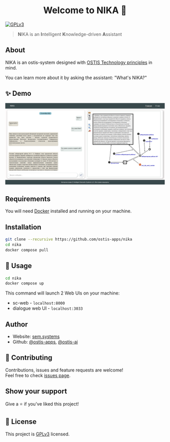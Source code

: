 <h1 align="center">Welcome to NIKA 👋</h1>
<p>
  <a href="https://www.gnu.org/licenses/gpl-3.0.html" target="_blank">
    <img alt="GPLv3" src="https://img.shields.io/badge/License-GPLv3-yellow.svg" />
  </a>
</p>

> **N**IKA is an **I**ntelligent **K**nowledge-driven **A**ssistant

## About
NIKA is an ostis-system designed with [OSTIS Technology principles](https://github.com/ostis-ai) in mind. 

You can learn more about it by asking the assistant: "What's NIKA?"

## ✨ Demo
![demo.png](docs/images/demo.png)


## Requirements
You will need [Docker](https://docs.docker.com/get-docker/) installed and running on your machine.
## Installation

```sh
git clone --recursive https://github.com/ostis-apps/nika
cd nika
docker compose pull
```

## 🚀 Usage
```sh
cd nika
docker compose up
```
This command will launch 2 Web UIs on your machine: 
- sc-web - `localhost:8000`
- dialogue web UI - `localhost:3033`

## Author

* Website: [sem.systems](https://sem.systems/)
* Github: [@ostis-apps](https://github.com/ostis-apps), [@ostis-ai](https://github.com/ostis-ai)

## 🤝 Contributing

Contributions, issues and feature requests are welcome!<br />Feel free to check [issues page](https://github.com/ostis-apps/nika/issues). 

## Show your support

Give a ⭐️ if you've liked this project!

## 📝 License

This project is [GPLv3](https://www.gnu.org/licenses/gpl-3.0.html) licensed.
